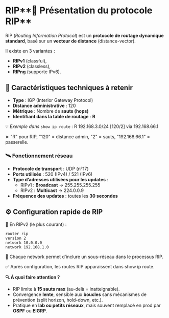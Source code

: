 # RIP**📛 Présentation du protocole RIP**

RIP (*Routing Information Protocol*) est un **protocole de routage dynamique standard**, basé sur un **vecteur de distance** (distance-vector).

Il existe en 3 variantes :

- **RIPv1** (classful),
- **RIPv2** (classless),
- **RIPng** (supporte IPv6).



## **🧠 Caractéristiques techniques à retenir**

- **Type** : IGP (Interior Gateway Protocol)
- **Distance administrative** : 120
- **Métrique** : Nombre de **sauts (hops)**
- **Identifiant dans la table de routage** : **R**

💡 *Exemple dans* `show ip route` : R 192.168.3.0/24 [120/2] via 192.168.66.1

➤ "R" pour RIP, "120" = distance admin, "2" = sauts, "192.168.66.1" = passerelle.



### **🛰️ Fonctionnement réseau**

- **Protocole de transport** : UDP (n°17)
- **Ports utilisés** : 520 (IPv4) / 521 (IPv6)
- **Type d’adresses utilisées pour les updates** :
  - RIPv1 : **Broadcast** → 255.255.255.255
  - RIPv2 : **Multicast** → 224.0.0.9
- **Fréquence des updates** : toutes les **30 secondes**

## **⚙️ Configuration rapide de RIP**

📌 En RIPv2 (le plus courant) :
```console
router rip  
version 2  
network 10.0.0.0  
network 192.168.1.0
```

🔁 Chaque network permet d’inclure un sous-réseau dans le processus RIP.

✅ Après configuration, les routes RIP apparaissent dans show ip route.



**🔍 À quoi faire attention ?**

- RIP limite à **15 sauts max** (au-delà = inatteignable).
- Convergence **lente**, sensible aux **boucles** sans mécanismes de prévention (split horizon, hold-down, etc.).
- Pratique en **lab ou petits réseaux**, mais souvent remplacé en prod par **OSPF** ou **EIGRP**.

